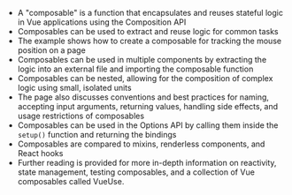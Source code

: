 - A "composable" is a function that encapsulates and reuses stateful logic in Vue applications using the Composition API
- Composables can be used to extract and reuse logic for common tasks
- The example shows how to create a composable for tracking the mouse position on a page
- Composables can be used in multiple components by extracting the logic into an external file and importing the composable function
- Composables can be nested, allowing for the composition of complex logic using small, isolated units
- The page also discusses conventions and best practices for naming, accepting input arguments, returning values, handling side effects, and usage restrictions of composables
- Composables can be used in the Options API by calling them inside the `setup()` function and returning the bindings
- Composables are compared to mixins, renderless components, and React hooks
- Further reading is provided for more in-depth information on reactivity, state management, testing composables, and a collection of Vue composables called VueUse.